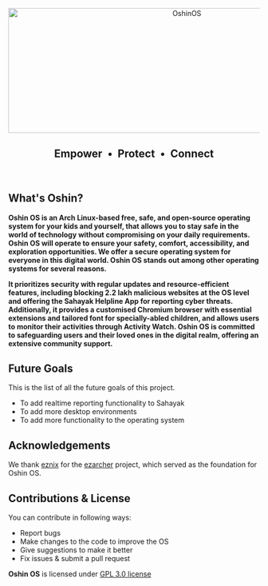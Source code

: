 <p align="center">
  <a href="https://github.com/malwaredojo/loki"><img src="https://github.com/Oshin-OS-Official/readmes/blob/main/imgs/oshin-readme-laptops.png" alt="OshinOS" width="700" height="250"></a>
</p>

<h2 align="center">
<b>Empower</b><b>&ensp;•&ensp;</b><b>Protect</b><b>&ensp;•&ensp;</b><b>Connect</b>
</h2>

<br>

## What's Oshin?
**Oshin OS is an Arch Linux-based free, safe, and open-source operating system for your kids and yourself, that allows you to stay safe in the world of technology without compromising on your daily requirements. Oshin OS will operate to ensure your safety, comfort, accessibility, and exploration opportunities. We offer a secure operating system for everyone in this digital world. Oshin OS stands out among other operating systems for several reasons.**

**It prioritizes security with regular updates and resource-efficient features, including blocking 2.2 lakh malicious websites at the OS level and offering the Sahayak Helpline App for reporting cyber threats. Additionally, it provides a customised Chromium browser with essential extensions and tailored font for specially-abled children, and allows users to monitor their activities through Activity Watch. Oshin OS is committed to safeguarding users and their loved ones in the digital realm, offering an extensive community support.**


## Future Goals
This is the list of all the future goals of this project.
- To add realtime reporting functionality to Sahayak
- To add more desktop environments
- To add more functionality to the operating system

## Acknowledgements
We thank [eznix](https://sourceforge.net/u/ezos/profile/) for the [ezarcher](https://sourceforge.net/projects/ezarch/) project, which served as the foundation for Oshin OS. 

## Contributions & License
You can contribute in following ways:

- Report bugs
- Make changes to the code to improve the OS
- Give suggestions to make it better
- Fix issues & submit a pull request


**Oshin OS** is licensed under [GPL 3.0 license](https://www.gnu.org/licenses/gpl-3.0.en.html)
